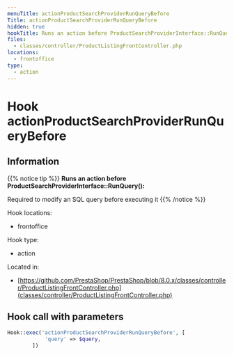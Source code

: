 ```yaml
---
menuTitle: actionProductSearchProviderRunQueryBefore
Title: actionProductSearchProviderRunQueryBefore
hidden: true
hookTitle: Runs an action before ProductSearchProviderInterface::RunQuery()
files:
  - classes/controller/ProductListingFrontController.php
locations:
  - frontoffice
type:
  - action
---
```


# Hook actionProductSearchProviderRunQueryBefore

## Information

{{% notice tip %}}
**Runs an action before ProductSearchProviderInterface::RunQuery():** 

Required to modify an SQL query before executing it
{{% /notice %}}

Hook locations: 
  - frontoffice

Hook type: 
  - action

Located in: 
  - [https://github.com/PrestaShop/PrestaShop/blob/8.0.x/classes/controller/ProductListingFrontController.php](classes/controller/ProductListingFrontController.php)

## Hook call with parameters

```php
Hook::exec('actionProductSearchProviderRunQueryBefore', [
            'query' => $query,
        ])
```